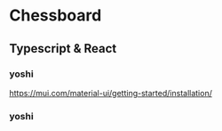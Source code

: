 
# Chessboard
## Typescript & React
### yoshi
https://mui.com/material-ui/getting-started/installation/
### yoshi
